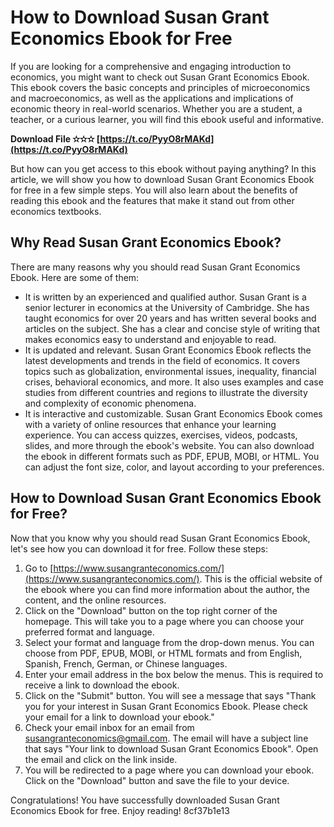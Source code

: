 
 
# How to Download Susan Grant Economics Ebook for Free
 
If you are looking for a comprehensive and engaging introduction to economics, you might want to check out Susan Grant Economics Ebook. This ebook covers the basic concepts and principles of microeconomics and macroeconomics, as well as the applications and implications of economic theory in real-world scenarios. Whether you are a student, a teacher, or a curious learner, you will find this ebook useful and informative.
 
**Download File ✫✫✫ [https://t.co/PyyO8rMAKd](https://t.co/PyyO8rMAKd)**


 
But how can you get access to this ebook without paying anything? In this article, we will show you how to download Susan Grant Economics Ebook for free in a few simple steps. You will also learn about the benefits of reading this ebook and the features that make it stand out from other economics textbooks.
 
## Why Read Susan Grant Economics Ebook?
 
There are many reasons why you should read Susan Grant Economics Ebook. Here are some of them:
 
- It is written by an experienced and qualified author. Susan Grant is a senior lecturer in economics at the University of Cambridge. She has taught economics for over 20 years and has written several books and articles on the subject. She has a clear and concise style of writing that makes economics easy to understand and enjoyable to read.
- It is updated and relevant. Susan Grant Economics Ebook reflects the latest developments and trends in the field of economics. It covers topics such as globalization, environmental issues, inequality, financial crises, behavioral economics, and more. It also uses examples and case studies from different countries and regions to illustrate the diversity and complexity of economic phenomena.
- It is interactive and customizable. Susan Grant Economics Ebook comes with a variety of online resources that enhance your learning experience. You can access quizzes, exercises, videos, podcasts, slides, and more through the ebook's website. You can also download the ebook in different formats such as PDF, EPUB, MOBI, or HTML. You can adjust the font size, color, and layout according to your preferences.

## How to Download Susan Grant Economics Ebook for Free?
 
Now that you know why you should read Susan Grant Economics Ebook, let's see how you can download it for free. Follow these steps:

1. Go to [https://www.susangranteconomics.com/](https://www.susangranteconomics.com/). This is the official website of the ebook where you can find more information about the author, the content, and the online resources.
2. Click on the "Download" button on the top right corner of the homepage. This will take you to a page where you can choose your preferred format and language.
3. Select your format and language from the drop-down menus. You can choose from PDF, EPUB, MOBI, or HTML formats and from English, Spanish, French, German, or Chinese languages.
4. Enter your email address in the box below the menus. This is required to receive a link to download the ebook.
5. Click on the "Submit" button. You will see a message that says "Thank you for your interest in Susan Grant Economics Ebook. Please check your email for a link to download your ebook."
6. Check your email inbox for an email from susangranteconomics@gmail.com. The email will have a subject line that says "Your link to download Susan Grant Economics Ebook". Open the email and click on the link inside.
7. You will be redirected to a page where you can download your ebook. Click on the "Download" button and save the file to your device.

Congratulations! You have successfully downloaded Susan Grant Economics Ebook for free. Enjoy reading!
 8cf37b1e13
 
